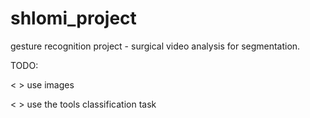 # shlomi_project
gesture recognition project - surgical video analysis for segmentation.

TODO:

< > use images

< > use the tools classification task

